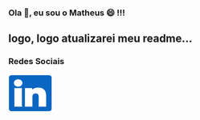###  Ola 👋, eu sou o Matheus 😄 !!!

## logo, logo atualizarei meu readme...

<h3>Redes Sociais</h3>

<a href="https://www.linkedin.com/in/matheus-enrike/">
  <img src="https://raw.githubusercontent.com/AlbatrozPyt/Images_Readme/main/Linkredin.png" alt="Logo do Linkedin">
</a>
